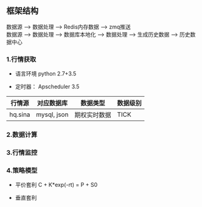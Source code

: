 ## 框架结构

数据源 ——> 数据处理 ——> Redis内存数据 ——> zmq推送  
数据源 ——> 数据处理 ——> 数据库本地化  ——> 数据处理 ——> 生成历史数据 ——> 历史数据中心

### 1.行情获取

- 语言环境 python 2.7+3.5

- 定时器： Apscheduler 3.5

|行情源|对应数据库|数据类型|数据级别|
|------|------- | ------|------|
|hq.sina|mysql, json|期权实时数据|TICK|

### 2.数据计算



### 3.行情监控



### 4.策略模型
- 平价套利 C + K*exp(-rt) = P + S0
  

- 垂直套利
